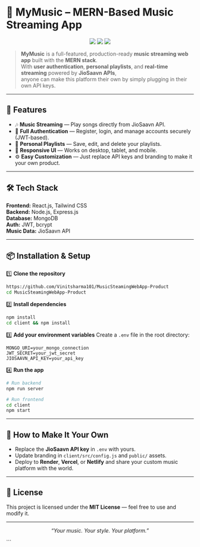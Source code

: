 
# 🎵 MyMusic – MERN-Based Music Streaming App

<p align="center">
  <img src="https://img.shields.io/badge/MERN%20Stack-%F0%9F%9A%80%20Fullstack-blueviolet?style=for-the-badge" />
  <img src="https://img.shields.io/badge/Authentication-%F0%9F%94%92%20Secure-success?style=for-the-badge" />
  <img src="https://img.shields.io/badge/Customizable-%F0%9F%8E%A8%20Yes-ff9800?style=for-the-badge" />
</p>

> **MyMusic** is a full-featured, production-ready **music streaming web app** built with the **MERN stack**.  
> With **user authentication**, **personal playlists**, and **real-time streaming** powered by **JioSaavn APIs**,  
> anyone can make this platform their own by simply plugging in their own API keys.  

---

## 🚀 Features
- 🎶 **Music Streaming** — Play songs directly from JioSaavn API.  
- 👤 **Full Authentication** — Register, login, and manage accounts securely (JWT-based).  
- 📂 **Personal Playlists** — Save, edit, and delete your playlists.  
- 🎨 **Responsive UI** — Works on desktop, tablet, and mobile.  
- ⚙️ **Easy Customization** — Just replace API keys and branding to make it your own product.  

---

## 🛠 Tech Stack
**Frontend:** React.js, Tailwind CSS  
**Backend:** Node.js, Express.js  
**Database:** MongoDB  
**Auth:** JWT, bcrypt  
**Music Data:** JioSaavn API  

---

## 📦 Installation & Setup

1️⃣ **Clone the repository**
```bash
https://github.com/Vinitsharma101/MusicSteamingWebApp-Product
cd MusicSteamingWebApp-Product
````

2️⃣ **Install dependencies**

```bash
npm install
cd client && npm install
```

3️⃣ **Add your environment variables**
Create a `.env` file in the root directory:

```env
MONGO_URI=your_mongo_connection
JWT_SECRET=your_jwt_secret
JIOSAAVN_API_KEY=your_api_key
```

4️⃣ **Run the app**

```bash
# Run backend
npm run server

# Run frontend
cd client
npm start
```

---

## 🔧 How to Make It Your Own

* Replace the **JioSaavn API key** in `.env` with yours.
* Update branding in `client/src/config.js` and `public/` assets.
* Deploy to **Render**, **Vercel**, or **Netlify** and share your custom music platform with the world.

---

## 📜 License

This project is licensed under the **MIT License** — feel free to use and modify it.

---

<p align="center">
  <i>“Your music. Your style. Your platform.”</i>
</p>
```
